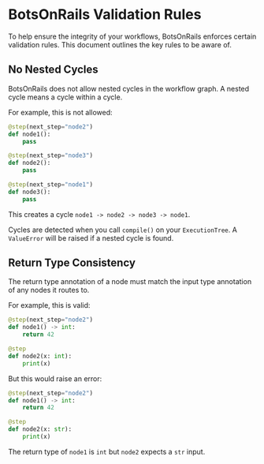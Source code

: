 # BotsOnRails Validation Rules

To help ensure the integrity of your workflows, BotsOnRails enforces certain validation rules. This document outlines the key rules to be aware of.

## No Nested Cycles

BotsOnRails does not allow nested cycles in the workflow graph. A nested cycle means a cycle within a cycle. 

For example, this is not allowed:

```python
@step(next_step="node2")
def node1():
    pass

@step(next_step="node3")
def node2():
    pass

@step(next_step="node1")
def node3():
    pass
```

This creates a cycle `node1 -> node2 -> node3 -> node1`.

Cycles are detected when you call `compile()` on your `ExecutionTree`. A `ValueError` will be raised if a nested cycle is found.

## Return Type Consistency

The return type annotation of a node must match the input type annotation of any nodes it routes to.

For example, this is valid:

```python
@step(next_step="node2")
def node1() -> int:
    return 42

@step
def node2(x: int):
    print(x)
```

But this would raise an error:

```python
@step(next_step="node2")  
def node1() -> int:
    return 42

@step
def node2(x: str):
    print(x)
```

The return type of `node1` is `int` but `node2` expects a `str` input.

